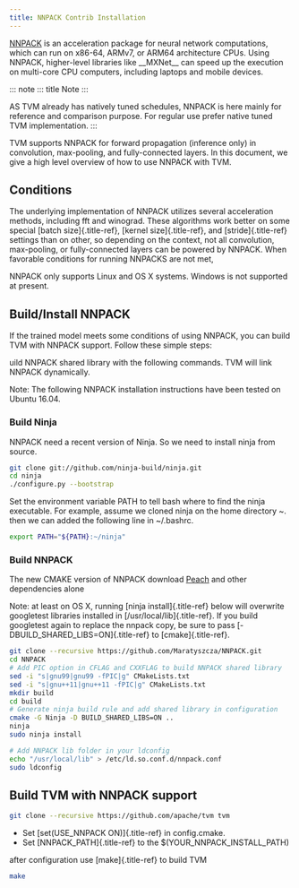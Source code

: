 ```yaml
---
title: NNPACK Contrib Installation
---
```


[NNPACK](https://github.com/Maratyszcza/NNPACK) is an acceleration
package for neural network computations, which can run on x86-64, ARMv7,
or ARM64 architecture CPUs. Using NNPACK, higher-level libraries like
\_\_MXNet\_\_ can speed up the execution on multi-core CPU computers,
including laptops and mobile devices.

::: note
::: title
Note
:::

AS TVM already has natively tuned schedules, NNPACK is here mainly for
reference and comparison purpose. For regular use prefer native tuned
TVM implementation.
:::

TVM supports NNPACK for forward propagation (inference only) in
convolution, max-pooling, and fully-connected layers. In this document,
we give a high level overview of how to use NNPACK with TVM.

## Conditions

The underlying implementation of NNPACK utilizes several acceleration
methods, including fft and winograd. These algorithms work better on
some special [batch size]{.title-ref}, [kernel size]{.title-ref}, and
[stride]{.title-ref} settings than on other, so depending on the
context, not all convolution, max-pooling, or fully-connected layers can
be powered by NNPACK. When favorable conditions for running NNPACKS are
not met,

NNPACK only supports Linux and OS X systems. Windows is not supported at
present.

## Build/Install NNPACK

If the trained model meets some conditions of using NNPACK, you can
build TVM with NNPACK support. Follow these simple steps:

uild NNPACK shared library with the following commands. TVM will link
NNPACK dynamically.

Note: The following NNPACK installation instructions have been tested on
Ubuntu 16.04.

### Build Ninja

NNPACK need a recent version of Ninja. So we need to install ninja from
source.

``` bash
git clone git://github.com/ninja-build/ninja.git
cd ninja
./configure.py --bootstrap
```

Set the environment variable PATH to tell bash where to find the ninja
executable. For example, assume we cloned ninja on the home directory
\~. then we can added the following line in \~/.bashrc.

``` bash
export PATH="${PATH}:~/ninja"
```

### Build NNPACK

The new CMAKE version of NNPACK download
[Peach](https://github.com/Maratyszcza/PeachPy) and other dependencies
alone

Note: at least on OS X, running [ninja install]{.title-ref} below will
overwrite googletest libraries installed in
[/usr/local/lib]{.title-ref}. If you build googletest again to replace
the nnpack copy, be sure to pass [-DBUILD_SHARED_LIBS=ON]{.title-ref} to
[cmake]{.title-ref}.

``` bash
git clone --recursive https://github.com/Maratyszcza/NNPACK.git
cd NNPACK
# Add PIC option in CFLAG and CXXFLAG to build NNPACK shared library
sed -i "s|gnu99|gnu99 -fPIC|g" CMakeLists.txt
sed -i "s|gnu++11|gnu++11 -fPIC|g" CMakeLists.txt
mkdir build
cd build
# Generate ninja build rule and add shared library in configuration
cmake -G Ninja -D BUILD_SHARED_LIBS=ON ..
ninja
sudo ninja install

# Add NNPACK lib folder in your ldconfig
echo "/usr/local/lib" > /etc/ld.so.conf.d/nnpack.conf
sudo ldconfig
```

## Build TVM with NNPACK support

``` bash
git clone --recursive https://github.com/apache/tvm tvm
```

-   Set [set(USE_NNPACK ON)]{.title-ref} in config.cmake.
-   Set [NNPACK_PATH]{.title-ref} to the \$(YOUR_NNPACK_INSTALL_PATH)

after configuration use [make]{.title-ref} to build TVM

``` bash
make
```

